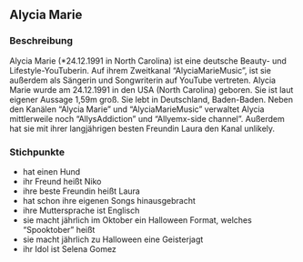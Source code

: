 ## Alycia Marie

### Beschreibung

Alycia Marie (*24.12.1991 in North Carolina) ist eine deutsche Beauty- und Lifestyle-YouTuberin. Auf ihrem Zweitkanal “AlyciaMarieMusic”, ist sie außerdem als Sängerin und Songwriterin auf YouTube vertreten. Alycia Marie wurde am 24.12.1991 in den USA (North Carolina) geboren. Sie ist laut eigener Aussage 1,59m groß. Sie lebt in Deutschland, Baden-Baden. Neben den Kanälen “Alycia Marie” und “AlyciaMarieMusic” verwaltet Alycia mittlerweile noch “AllysAddiction” und “Allyemx-side channel”. Außerdem hat sie mit ihrer langjährigen besten Freundin Laura den Kanal unlikely.

### Stichpunkte

- hat einen Hund
- ihr Freund heißt Niko
- ihre beste Freundin heißt Laura
- hat schon ihre eigenen Songs hinausgebracht
- ihre Muttersprache ist Englisch
- sie macht jährlich im Oktober ein Halloween Format, welches “Spooktober” heißt
- sie macht jährlich zu Halloween eine Geisterjagt
- ihr Idol ist Selena Gomez

